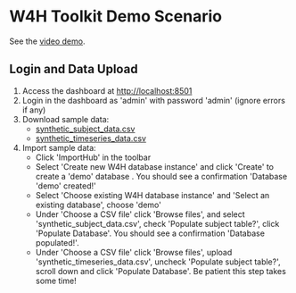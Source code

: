 # W4H Toolkit Demo Scenario

See the [video demo](https://youtu.be/67a8kuMjSAU).

## Login and Data Upload

1. Access the dashboard at [http://localhost:8501](http://localhost:8501)
2. Login in the dashboard as 'admin' with password 'admin' (ignore errors if any)
3. Download sample data:
    - [synthetic_subject_data.csv](https://drive.google.com/file/d/1yAx63xeIwhI_8_1pUqGX2JWbkuFb8e3l/view?usp=sharing)
    - [synthetic_timeseries_data.csv](https://drive.google.com/open?id=1EvpYG1KKm51YlDUQ_ezDCNaVCLiS8tF4&usp=drive_fs)
4. Import sample data:
    - Click 'ImportHub' in the toolbar
    - Select 'Create new W4H database instance' and click 'Create' to create a 'demo' database . You should see a confirmation 'Database 'demo' created!'
    - Select 'Choose existing W4H database instance' and 'Select an existing database', choose 'demo'
    - Under 'Choose a CSV file' click 'Browse files', and select 'synthetic_subject_data.csv', check 'Populate subject table?', click 'Populate Database'. You should see a confirmation 'Database populated!'.
    - Under 'Choose a CSV file' click 'Browse files', upload 'synthetic_timeseries_data.csv', uncheck 'Populate subject table?', scroll down and click 'Populate Database'. Be patient this step takes some time!

